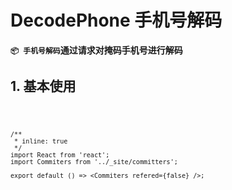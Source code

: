 # DecodePhone 手机号解码

**`📦 手机号解码`通过请求对掩码手机号进行解码**

## 1. 基本使用

<code src="./../../demo/decode-phone/normal-usage.demo.tsx" />

```tsx
/**
 * inline: true
 */
import React from 'react';
import Commiters from '../_site/committers';

export default () => <Commiters refered={false} />;
```
